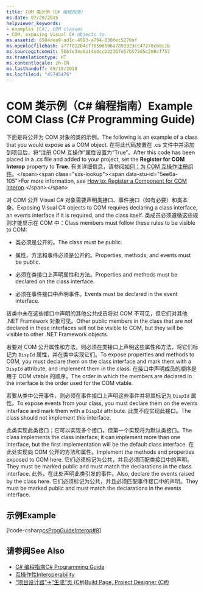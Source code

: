 ```yaml
---
title: COM 类示例（C# 编程指南）
ms.date: 07/20/2015
helpviewer_keywords:
- examples [C#], COM classes
- COM, exposing Visual C# objects to
ms.assetid: 6504dea9-ad1c-4993-a794-830fec5270af
ms.openlocfilehash: a77f022b4cf7659d506a7893923ce47270cb8c1b
ms.sourcegitcommit: 5bbfe34a9a14e4ccb22367e57b57585c208cf757
ms.translationtype: HT
ms.contentlocale: zh-CN
ms.lasthandoff: 09/18/2018
ms.locfileid: "45745476"
---
```

# <a name="example-com-class-c-programming-guide"></a><span data-ttu-id="5ee6a-102">COM 类示例（C# 编程指南）</span><span class="sxs-lookup"><span data-stu-id="5ee6a-102">Example COM Class (C# Programming Guide)</span></span>
<span data-ttu-id="5ee6a-103">下面是将公开为 COM 对象的类的示例。</span><span class="sxs-lookup"><span data-stu-id="5ee6a-103">The following is an example of a class that you would expose as a COM object.</span></span> <span data-ttu-id="5ee6a-104">在将此代码放置在 .cs 文件中并添加到项目后，将“注册 COM 互操作”属性设置为“True”。</span><span class="sxs-lookup"><span data-stu-id="5ee6a-104">After this code has been placed in a .cs file and added to your project, set the **Register for COM Interop** property to **True**.</span></span> <span data-ttu-id="5ee6a-105">有关详细信息，请参阅[如何：为 COM 互操作注册组件](https://docs.microsoft.com/previous-versions/visualstudio/visual-studio-2010/w29wacsy(v=vs.100))。</span><span class="sxs-lookup"><span data-stu-id="5ee6a-105">For more information, see [How to: Register a Component for COM Interop](https://docs.microsoft.com/previous-versions/visualstudio/visual-studio-2010/w29wacsy(v=vs.100)).</span></span>
  
 <span data-ttu-id="5ee6a-106">对 COM 公开 Visual C# 对象需要声明类接口、事件接口（如有必要）和类本身。</span><span class="sxs-lookup"><span data-stu-id="5ee6a-106">Exposing Visual C# objects to COM requires declaring a class interface, an events interface if it is required, and the class itself.</span></span> <span data-ttu-id="5ee6a-107">类成员必须遵循这些规则才能显示在 COM 中：</span><span class="sxs-lookup"><span data-stu-id="5ee6a-107">Class members must follow these rules to be visible to COM:</span></span>  
  
-   <span data-ttu-id="5ee6a-108">类必须是公开的。</span><span class="sxs-lookup"><span data-stu-id="5ee6a-108">The class must be public.</span></span>  
  
-   <span data-ttu-id="5ee6a-109">属性、方法和事件必须是公开的。</span><span class="sxs-lookup"><span data-stu-id="5ee6a-109">Properties, methods, and events must be public.</span></span>  
  
-   <span data-ttu-id="5ee6a-110">必须在类接口上声明属性和方法。</span><span class="sxs-lookup"><span data-stu-id="5ee6a-110">Properties and methods must be declared on the class interface.</span></span>  
  
-   <span data-ttu-id="5ee6a-111">必须在事件接口中声明事件。</span><span class="sxs-lookup"><span data-stu-id="5ee6a-111">Events must be declared in the event interface.</span></span>  
  
 <span data-ttu-id="5ee6a-112">该类中未在这些接口中声明的其他公共成员将对 COM 不可见，但它们对其他 .NET Framework 对象可见。</span><span class="sxs-lookup"><span data-stu-id="5ee6a-112">Other public members in the class that are not declared in these interfaces will not be visible to COM, but they will be visible to other .NET Framework objects.</span></span>  
  
 <span data-ttu-id="5ee6a-113">若要对 COM 公开属性和方法，则必须在类接口上声明这些属性和方法，将它们标记为 `DispId` 属性，并在类中实现它们。</span><span class="sxs-lookup"><span data-stu-id="5ee6a-113">To expose properties and methods to COM, you must declare them on the class interface and mark them with a `DispId` attribute, and implement them in the class.</span></span> <span data-ttu-id="5ee6a-114">在接口中声明成员的顺序是用于 COM vtable 的顺序。</span><span class="sxs-lookup"><span data-stu-id="5ee6a-114">The order in which the members are declared in the interface is the order used for the COM vtable.</span></span>  
  
 <span data-ttu-id="5ee6a-115">若要从类中公开事件，则必须在事件接口上声明这些事件并将其标记为 `DispId` 属性。</span><span class="sxs-lookup"><span data-stu-id="5ee6a-115">To expose events from your class, you must declare them on the events interface and mark them with a `DispId` attribute.</span></span> <span data-ttu-id="5ee6a-116">此类不应实现此接口。</span><span class="sxs-lookup"><span data-stu-id="5ee6a-116">The class should not implement this interface.</span></span>  
  
 <span data-ttu-id="5ee6a-117">此类实现此类接口；它可以实现多个接口，但第一个实现将为默认类接口。</span><span class="sxs-lookup"><span data-stu-id="5ee6a-117">The class implements the class interface; it can implement more than one interface, but the first implementation will be the default class interface.</span></span> <span data-ttu-id="5ee6a-118">在此处实现向 COM 公开的方法和属性。</span><span class="sxs-lookup"><span data-stu-id="5ee6a-118">Implement the methods and properties exposed to COM here.</span></span> <span data-ttu-id="5ee6a-119">它们必须标记为公共，并且必须匹配类接口中的声明。</span><span class="sxs-lookup"><span data-stu-id="5ee6a-119">They must be marked public and must match the declarations in the class interface.</span></span> <span data-ttu-id="5ee6a-120">此外，在此处声明此类引发的事件。</span><span class="sxs-lookup"><span data-stu-id="5ee6a-120">Also, declare the events raised by the class here.</span></span> <span data-ttu-id="5ee6a-121">它们必须标记为公共，并且必须匹配事件接口中的声明。</span><span class="sxs-lookup"><span data-stu-id="5ee6a-121">They must be marked public and must match the declarations in the events interface.</span></span>  
  
## <a name="example"></a><span data-ttu-id="5ee6a-122">示例</span><span class="sxs-lookup"><span data-stu-id="5ee6a-122">Example</span></span>  
 [!code-csharp[csProgGuideInterop#8](../../../csharp/programming-guide/interop/codesnippet/CSharp/example-com-class_1.cs)]  
  
## <a name="see-also"></a><span data-ttu-id="5ee6a-123">请参阅</span><span class="sxs-lookup"><span data-stu-id="5ee6a-123">See Also</span></span>

- [<span data-ttu-id="5ee6a-124">C# 编程指南</span><span class="sxs-lookup"><span data-stu-id="5ee6a-124">C# Programming Guide</span></span>](../../../csharp/programming-guide/index.md)  
- [<span data-ttu-id="5ee6a-125">互操作性</span><span class="sxs-lookup"><span data-stu-id="5ee6a-125">Interoperability</span></span>](../../../csharp/programming-guide/interop/index.md)  
- [<span data-ttu-id="5ee6a-126">“项目设计器”->“生成”页 (C#)</span><span class="sxs-lookup"><span data-stu-id="5ee6a-126">Build Page, Project Designer (C#)</span></span>](/visualstudio/ide/reference/build-page-project-designer-csharp)
